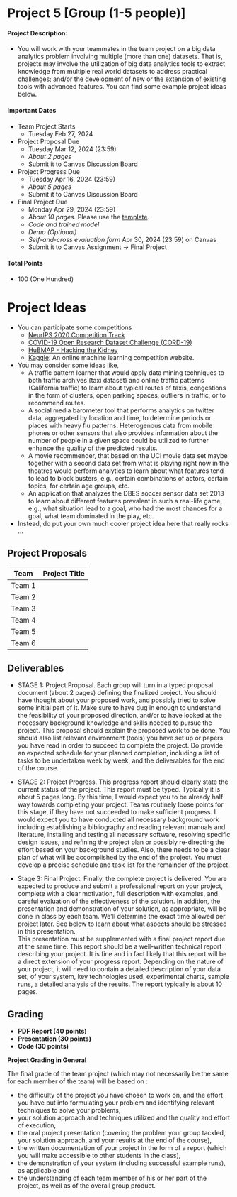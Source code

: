 # Project 5 [Group (1-5 people)]

#### Project Description:
* You will work with your teammates in the team project on a big data analytics problem involving multiple (more than one) datasets. That is, projects may involve the utilization of big data analytics tools to extract knowledge from multiple real world datasets to address practical challenges; and/or the development of new or the extension of existing tools with advanced features. You can find some example project ideas below.

#### Important Dates
* Team Project Starts
  * Tuesday Feb 27, 2024 
* Project Proposal Due
  * Tuesday Mar 12, 2024 (23:59)
  * *About 2 pages*
  * Submit it to Canvas Discussion Board
* Project Progress Due
  * Tuesday Apr 16, 2024 (23:59)
  * *About 5 pages*
  * Submit it to Canvas Discussion Board
* Final Project Due
  * Monday Apr 29, 2024 (23:59)
  * *About 10 pages.* Please use the [template](https://github.com/lllyyyt123/CS586-DS504-Spring23/blob/master/project5/acm_submission_template.docx).
  * *Code and trained model*
  * *Demo (Optional)*
  * *Self-and-cross evaluation form* Apr 30, 2024 (23:59) on Canvas
  * Submit it to Canvas Assignment -> Final Project

#### Total Points
* 100 (One Hundred)

# Project Ideas
* You can participate some competitions
  * [NeurIPS 2020 Competition Track](https://neurips.cc/Conferences/2020/CompetitionTrack)
  * [COVID-19 Open Research Dataset Challenge (CORD-19)](https://www.kaggle.com/allen-institute-for-ai/CORD-19-research-challenge)
  * [HuBMAP - Hacking the Kidney](https://www.kaggle.com/c/hubmap-kidney-segmentation)
  * [Kaggle](https://www.kaggle.com/): An online machine learning competition website.
* You may consider some ideas like,
  * A traffic pattern learner that would apply data mining techniques to both traffic archives (taxi dataset) and online traffic patterns (California traffic) to learn about typical routes of taxis, congestions in the form of clusters, open parking spaces, outliers in traffic, or to recommend routes.
  * A social media barometer tool that performs analytics on twitter data, aggregated by location and time, to determine periods or places with heavy flu patterns. Heterogenous data from mobile phones or other sensors that also provides information about the number of people in a given space could be utilized to further enhance the quality of the predicted results.
  * A movie recommender, that based on the UCI movie data set maybe together with a second data set from what is playing right now in the theatres would perform analytics to learn about what features tend to lead to block busters, e.g., certain combinations of actors, certain topics, for certain age groups, etc.
  * An application that analyzes the DBES soccer sensor data set 2013 to learn about different features prevalent in such a real-life game, e.g., what situation lead to a goal, who had the most chances for a goal, what team dominated in the play, etc.
* Instead, do put your own much cooler project idea here that really rocks ...

## Project Proposals

| Team |  Project Title |
|---|---|
|Team 1| |
|Team 2| |
|Team 3| |
|Team 4| |
|Team 5| |
|Team 6| |


## Deliverables
* STAGE 1: Project Proposal.
Each group will turn in a typed proposal document (about 2 pages) defining the finalized project. You should have thought about your proposed work, and possibly tried to solve some initial part of it. Make sure to have dug in enough to understand the feasibility of your proposed direction, and/or to have looked at the necessary background knowledge and skills needed to pursue the project. This proposal should explain the proposed work to be done. You should also list relevant environment (tools) you have set up or papers you have read in order to succeed to complete the project. Do provide an expected schedule for your planned completion, including a list of tasks to be undertaken week by week, and the deliverables for the end of the course.<br>

* STAGE 2: Project Progress.
This progress report should clearly state the current status of the project. This report must be typed. Typically it is about 5 pages long. By this time, I would expect you to be already half way towards completing your project. Teams routinely loose points for this stage, if they have not succeeded to make sufficient progress. I would expect you to have conducted all necessary background work including establishing a bibliography and reading relevant manuals and literature, installing and testing all necessary software, resolving specific design issues, and refining the project plan or possibly re-directing the effort based on your background studies. Also, there needs to be a clear plan of what will be accomplished by the end of the project. You must develop a precise schedule and task list for the remainder of the project.<br>

* Stage 3: Final Project.
Finally, the complete project is delivered. You are expected to produce and submit a professional report on your project, complete with a clear motivation, full description with examples, and careful evaluation of the effectiveness of the solution. In addition, the presentation and demonstration of your solution, as appropriate, will be done in class by each team. We'll determine the exact time allowed per project later. See below to learn about what aspects should be stressed in this presentation.<br>
This presentation must be supplemented with a final project report due at the same time. This report should be a well-written technical report describing your project. It is fine and in fact likely that this report will be a direct extension of your progress report. Depending on the nature of your project, it will need to contain a detailed description of your data set, of your system, key technologies used, experimental charts, sample runs, a detailed analysis of the results. The report typically is about 10 pages.

## Grading
* **PDF Report (40 points)**
* **Presentation (30 points)**
* **Code (30 points)**

**Project Grading in General**

The final grade of the team project (which may not necessarily be the same for each member of the team) will be based on :
* the difficulty of the project you have chosen to work on, and the effort you have put into formulating your problem and identifying relevant techniques to solve your problems,
* your solution approach and techniques utilized and the quality and effort of execution,
* the oral project presentation (covering the problem your group tackled, your solution approach, and your results at the end of the course),
* the written documentation of your project in the form of a report (which you will make accessible to other students in the class),
* the demonstration of your system (including successful example runs), as applicable and
* the understanding of each team member of his or her part of the project, as well as of the overall group product.
